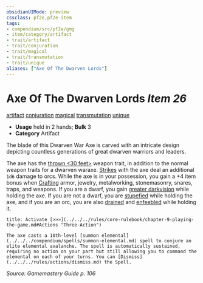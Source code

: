 ```yaml
---
obsidianUIMode: preview
cssclass: pf2e,pf2e-item
tags:
- compendium/src/pf2e/gmg
- item/category/artifact
- trait/artifact
- trait/conjuration
- trait/magical
- trait/transmutation
- trait/unique
aliases: ["Axe Of The Dwarven Lords"]
---
```

# Axe Of The Dwarven Lords *Item 26*  
[artifact](../../../Rules/traits/artifact-gmg.md)  [conjuration](../../../Rules/traits/conjuration.md)  [magical](../../../Rules/traits/magical.md)  [transmutation](../../../Rules/traits/transmutation.md)  [unique](../../../Rules/traits/unique.md)  

- **Usage** held in 2 hands; **Bulk** 3
- **Category** Artifact

The blade of this Dwarven War Axe is carved with an intricate design depicting countless generations of great dwarven warriors and leaders.

The axe has the [thrown <30 feet>](../../../Rules/traits/thrown.md) weapon trait, in addition to the normal weapon traits for a dwarven waraxe. [Strikes](../../../Rules/actions/strike.md) with the axe deal an additional `1d6` damage to orcs. While the axe is in your possession, you gain a +4 item bonus when [Crafting](../../../Rules/actions/craft.md) armor, jewelry, metalworking, stonemasonry, snares, traps, and weapons. If you are a dwarf, you gain [greater darkvision](../../../Rules/abilities/darkvision.md) while holding the axe. If you are not a dwarf, you are [stupefied](../../../Rules/conditions.md#Stupefied) while holding the axe, and if you are an orc, you are also [drained](../../../Rules/conditions.md#Drained) and [enfeebled](../../../Rules/conditions.md#Enfeebled) while holding it.

```ad-embed-ability
title: Activate [>>>](../../../rules/core-rulebook/chapter-9-playing-the-game.md#Actions "Three-Action")

The axe casts a 10th-level [summon elemental](../../../compendium/spells/summon-elemental.md) spell to conjure an elite elemental avalanche. The spell is automatically sustained, requiring no action on your part but still allowing you to command the elemental on each of your turns. You can [Dismiss](../../../rules/actions/dismiss.md) the Spell.
```

*Source: Gamemastery Guide p. 106*
